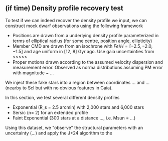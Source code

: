 ## (if time) Density profile recovery test

To test if we can indeed recover the density profile we input, we can construct mock dwarf observations using the following framework

- Positions are drawn from a underlying density profile parameterized in terms of elliptical radius (for some centre, position angle, ellipticity)
- Member CMD are drawn from an isochrone with $Fe/H = [-2.5, -2.0, -1.5]$ and age uniform in [12, 8] Gyr ago. Use gaia uncertainties from >>>>>
- Proper motions drawn according to the assumed velocity dispersion and measurement error. Observed as norma distributions assuming PM error with magnitude ~ ...

We inject these fake stars into a region between coordinates ... and ... (nearby to Scl but with no obvious features in Gaia). 

In this section, we test several different density profiles

- Exponential (R_s = 2.5 arcmin) with 2,000 stars and 6,000 stars
- Sersic (n= 2) for an extended profile
- Faint Exponential (300 stars at a distance ..., i.e. Msun = ...)

Using this dataset, we "observe" the structural parameters with an uncertainty (...) and apply the J+24 algorithm to the 